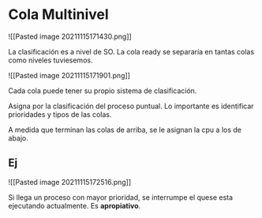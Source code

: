 # Cola Multinivel

![[Pasted image 20211115171430.png]]

La clasificación es a nivel de SO. La cola ready se separaría en tantas colas como niveles tuviesemos.

![[Pasted image 20211115171901.png]]

Cada cola puede tener su propio sistema de clasificación.

Asigna por la clasificación del proceso puntual. Lo importante es identificar prioridades y tipos de las colas.

A medida que terminan las colas de arriba, se le asignan la cpu a los de abajo.

## Ej

![[Pasted image 20211115172516.png]]

Si llega un proceso con mayor prioridad, se interrumpe el quese esta ejecutando actualmente. Es **apropiativo**.

